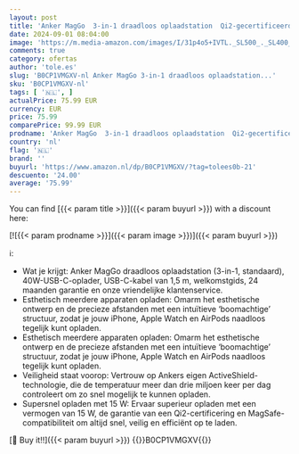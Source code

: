 ```yaml
---
layout: post
title: 'Anker MagGo  3-in-1 draadloos oplaadstation  Qi2-gecertificeerd  draadloze 15W-oplaadstandaard voor MagSafe  voor iPhone-series 13/14/15  AirPods Pro  Apple Watch Ultra  incl. USB-oplader en -kabel '
date: 2024-09-01 08:04:00
image: 'https://m.media-amazon.com/images/I/31p4o5+IVTL._SL500_._SL400_.jpg'
comments: true
category: ofertas
author: 'tole.es'
slug: 'B0CP1VMGXV-nl Anker MagGo 3-in-1 draadloos oplaadstation...'
sku: 'B0CP1VMGXV-nl'
tags: [ '🇳🇱', ]
actualPrice: 75.99 EUR
currency: EUR
price: 75.99
comparePrice: 99.99 EUR
prodname: 'Anker MagGo  3-in-1 draadloos oplaadstation  Qi2-gecertificeerd  draadloze 15W-oplaadstandaard voor MagSafe  voor iPhone-series 13/14/15  AirPods Pro  Apple Watch Ultra  incl. USB-oplader en -kabel '
country: 'nl'
flag: '🇳🇱'
brand: ''
buyurl: 'https://www.amazon.nl/dp/B0CP1VMGXV/?tag=tolees0b-21'
descuento: '24.00'
average: '75.99'
---
```


You can find [{{< param title >}}]({{< param buyurl >}}) with a discount here:

[![{{< param prodname >}}]({{< param image >}})]({{< param buyurl >}})

ℹ️:

- Wat je krijgt: Anker MagGo draadloos oplaadstation (3-in-1, standaard), 40W-USB-C-oplader, USB-C-kabel van 1,5 m, welkomstgids, 24 maanden garantie en onze vriendelijke klantenservice.
- Esthetisch meerdere apparaten opladen: Omarm het esthetische ontwerp en de precieze afstanden met een intuïtieve ‘boomachtige’ structuur, zodat je jouw iPhone, Apple Watch en AirPods naadloos tegelijk kunt opladen.
- Esthetisch meerdere apparaten opladen: Omarm het esthetische ontwerp en de precieze afstanden met een intuïtieve ‘boomachtige’ structuur, zodat je jouw iPhone, Apple Watch en AirPods naadloos tegelijk kunt opladen.
- Veiligheid staat voorop: Vertrouw op Ankers eigen ActiveShield-technologie, die de temperatuur meer dan drie miljoen keer per dag controleert om zo snel mogelijk te kunnen opladen.
- Supersnel opladen met 15 W: Ervaar superieur opladen met een vermogen van 15 W, de garantie van een Qi2-certificering en MagSafe-compatibiliteit om altijd snel, veilig en efficiënt op te laden.

[🛒 Buy it!!]({{< param buyurl >}})
{{<world>}}B0CP1VMGXV{{</world>}}
